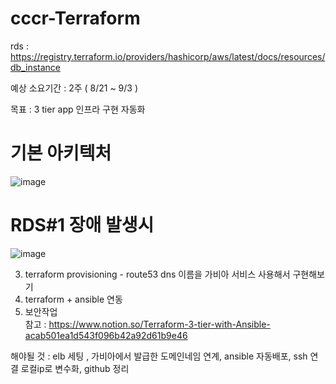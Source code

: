 # cccr-Terraform  

rds : https://registry.terraform.io/providers/hashicorp/aws/latest/docs/resources/db_instance  

예상 소요기간 : 2주 ( 8/21 ~ 9/3 )  

목표 : 3 tier app 인프라 구현 자동화  

# 기본 아키텍처  

![image](https://user-images.githubusercontent.com/73922068/130666057-0206f2a6-723b-4054-81b8-2bde539f44e5.png)

# RDS#1 장애 발생시  

![image](https://user-images.githubusercontent.com/73922068/130666910-13c3d7e9-39d4-427a-a960-b8c87c7a3051.png)


3. terraform provisioning - route53 dns 이름을 가비아 서비스 사용해서 구현해보기    
4. terraform + ansible 연동   
5. 보안작업  
참고 : https://www.notion.so/Terraform-3-tier-with-Ansible-acab501ea1d543f096b42a92d61b9e46  

해야될 것 : elb 세팅 , 가비아에서 발급한 도메인네임 연계, ansible 자동배포, ssh 연결 로컬ip로 변수화, github 정리 
